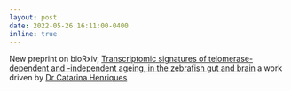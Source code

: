 ```yaml
---
layout: post
date: 2022-05-26 16:11:00-0400
inline: true
---
```


New preprint on bioRxiv, <a href="https://www.biorxiv.org/content/10.1101/2022.05.24.493215v2.full">Transcriptomic signatures of telomerase-dependent and -independent ageing, in the zebrafish gut and brain</a> a work driven by <a href="https://www.sheffield.ac.uk/medicine/people/oncology-metabolism/catarina-m-henriques">Dr Catarina Henriques</a>

